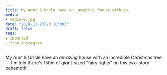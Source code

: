 ```yaml
---
title: My Aunt & Uncle have an _amazing_ house with an…
media:
- media-0.jpg
date: "2018-12-23T23:18:09Z"
draft: false
tags:
- imported
- from-instagram
---
```

My Aunt & Uncle have an _amazing_ house with an incredible Christmas tree — I'm told there's 150m of giant-sized "fairy lights" on this two-story behemoth\!
